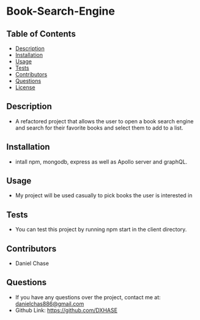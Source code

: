 
  # Book-Search-Engine


  ## Table of Contents

  - [Description](#description)
  - [Installation](#installation)
  - [Usage](#usage)
  - [Tests](#tests)
  - [Contributors](#contributors)
  - [Questions](#questions)
  - [License](#license)

  ## Description
  - A refactored project that allows the user to open a book search engine and search for their favorite books and select them to add to a list. 

  ## Installation
  - intall npm, mongodb, express as well as Apollo server and graphQL.

  ## Usage
  - My project will be used casually to pick books the user is interested in

  ## Tests
  - You can test this project by running npm start in the client directory.

  ## Contributors
  - Daniel Chase

  ## Questions
  - If you have any questions over the project, contact me at: danielchas886@gmail.com
  - Github Link: https://github.com/DXHASE

